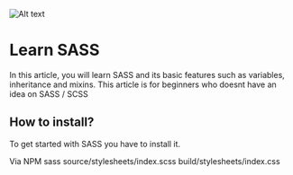 ![Alt text](https://sass-lang.com/assets/img/logos/logo.svg "a title")

# Learn SASS
In this article, you will learn SASS and its basic features such as variables, inheritance and mixins.
This article is for beginners who doesnt have an idea on SASS / SCSS


## How to install?
To get started with SASS you have to install it.

Via NPM
sass source/stylesheets/index.scss build/stylesheets/index.css




